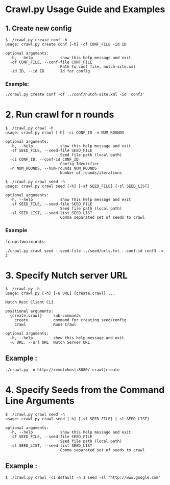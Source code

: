 Crawl.py Usage Guide and Examples
================================

## 1. Create new config

```
$ ./crawl.py create conf -h
usage: crawl.py create conf [-h] -cf CONF_FILE -id ID

optional arguments:
  -h, --help            show this help message and exit
  -cf CONF_FILE, --conf-file CONF_FILE
                        Path to conf file, nutch-site.xml
  -id ID, --id ID       Id for config

```

### Example:

`./crawl.py create conf -cf ../conf/nutch-site.xml -id 'conf3'`
    

# 2. Run crawl for n rounds

```
$ ./crawl.py crawl -h
usage: crawl.py crawl [-h] -ci CONF_ID -n NUM_ROUNDS

optional arguments:
  -h, --help            show this help message and exit
  -sf SEED_FILE, --seed-file SEED_FILE
                        Seed file path (local path)
  -ci CONF_ID, --conf-id CONF_ID
                        Config Identifier
  -n NUM_ROUNDS, --num-rounds NUM_ROUNDS
                        Number of rounds/iterations
                        
$ ./crawl.py crawl seed -h
usage: crawl.py crawl seed [-h] [-sf SEED_FILE] [-sl SEED_LIST]

optional arguments:
  -h, --help            show this help message and exit
  -sf SEED_FILE, --seed-file SEED_FILE
                        Seed file path (local path)
  -sl SEED_LIST, --seed-list SEED_LIST
                        Comma separated set of seeds to crawl
```

### Example
    
To run two rounds:

`./crawl.py crawl seed --seed-file ../seed/urls.txt --conf-id conf3 -n 2`
    

# 3. Specify Nutch server URL 
```
$ ./crawl.py -h
usage: crawl.py [-h] [-u URL] {create,crawl} ...

Nutch Rest Client CLI

positional arguments:
  {create,crawl}     sub-commands
    create           command for creating seed/config
    crawl            Runs Crawl

optional arguments:
  -h, --help         show this help message and exit
  -u URL, --url URL  Nutch Server URL
```

## Example :

   `./crawl.py -u http://remotehost:8080/ crawl|create`

# 4. Specify Seeds from the Command Line Arguments
```
$ ./crawl.py crawl seed -h
usage: crawl.py crawl seed [-h] [-sf SEED_FILE] [-sl SEED_LIST]

optional arguments:
  -h, --help            show this help message and exit
  -sf SEED_FILE, --seed-file SEED_FILE
                        Seed file path (local path)
  -sl SEED_LIST, --seed-list SEED_LIST
                        Comma separated set of seeds to crawl
```

## Example :
```
$ ./crawl.py crawl -ci default -n 1 seed -sl "http://www.google.com"
```
   
